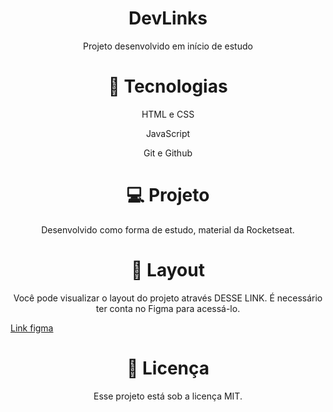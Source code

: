 <h1 align="center"> DevLinks </h1>

<p align="center"> Projeto desenvolvido em início de estudo</p>

<h1 align="center">🚀 Tecnologias</h1>

<p align="center">HTML e CSS</p>
<p align="center">JavaScript</p>
<p align="center">Git e Github</p>

<h1 align="center"> 💻 Projeto</h1>
<p align="center">Desenvolvido como forma de estudo, material da Rocketseat.</p>

<h1 align="center"> 🔖 Layout</h1>
<p align="center">Você pode visualizar o layout do projeto através DESSE LINK. É necessário ter conta no Figma para acessá-lo.

<a href="https://www.figma.com/file/vOLWVvkxtLq5SKt2VEY4RT/DevLinks-%E2%80%A2-Projeto-Discover-(Community)?type=design&node-id=10-620&mode=design&t=b5qnbNJPPONIYAA7-0">Link figma</a></p>

<h1 align="center"> 📝 Licença</h1>
<p align="center">Esse projeto está sob a licença MIT.</p>
